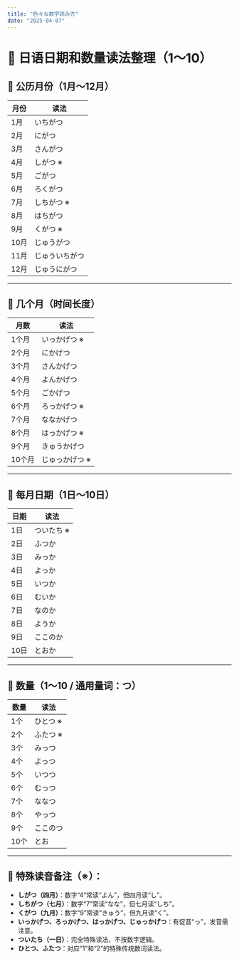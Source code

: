 ```yaml
---
title: "色々な数字読み方"
date: "2025-04-07"
---
```

# 📅 日语日期和数量读法整理（1～10）

## 🌙 公历月份（1月～12月）

| 月份 | 读法           |
| ---- | -------------- |
| 1月  | いちがつ       |
| 2月  | にがつ         |
| 3月  | さんがつ       |
| 4月  | しがつ ※      |
| 5月  | ごがつ         |
| 6月  | ろくがつ       |
| 7月  | しちがつ ※    |
| 8月  | はちがつ       |
| 9月  | くがつ ※      |
| 10月 | じゅうがつ     |
| 11月 | じゅういちがつ |
| 12月 | じゅうにがつ   |

---

## 📆 几个月（时间长度）

| 月数   | 读法            |
| ------ | --------------- |
| 1个月  | いっかげつ ※   |
| 2个月  | にかげつ        |
| 3个月  | さんかげつ      |
| 4个月  | よんかげつ      |
| 5个月  | ごかげつ        |
| 6个月  | ろっかげつ ※   |
| 7个月  | ななかげつ      |
| 8个月  | はっかげつ ※   |
| 9个月  | きゅうかげつ    |
| 10个月 | じゅっかげつ ※ |

---

## 📅 每月日期（1日～10日）

| 日期 | 读法        |
| ---- | ----------- |
| 1日  | ついたち ※ |
| 2日  | ふつか      |
| 3日  | みっか      |
| 4日  | よっか      |
| 5日  | いつか      |
| 6日  | むいか      |
| 7日  | なのか      |
| 8日  | ようか      |
| 9日  | ここのか    |
| 10日 | とおか      |

---

## 🔢 数量（1～10 / 通用量词：つ）

| 数量 | 读法      |
| ---- | --------- |
| 1个  | ひとつ ※ |
| 2个  | ふたつ ※ |
| 3个  | みっつ    |
| 4个  | よっつ    |
| 5个  | いつつ    |
| 6个  | むっつ    |
| 7个  | ななつ    |
| 8个  | やっつ    |
| 9个  | ここのつ  |
| 10个 | とお      |

---

## 🔎 特殊读音备注（※）：

- **しがつ（四月）**：数字“4”常读“よん”，但四月读“し”。
- **しちがつ（七月）**：数字“7”常读“なな”，但七月读“しち”。
- **くがつ（九月）**：数字“9”常读“きゅう”，但九月读“く”。
- **いっかげつ、ろっかげつ、はっかげつ、じゅっかげつ**：有促音“っ”，发音需注意。
- **ついたち（一日）**：完全特殊读法，不按数字逻辑。
- **ひとつ、ふたつ**：对应“1”和“2”的特殊传统数词读法。

